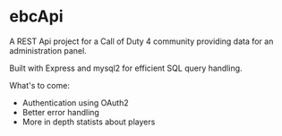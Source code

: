 # ebcApi
A REST Api project for a Call of Duty 4 community providing data for an administration panel.

Built with Express and mysql2 for efficient SQL query handling.

What's to come:
 - Authentication using OAuth2
 - Better error handling
 - More in depth statists about players
